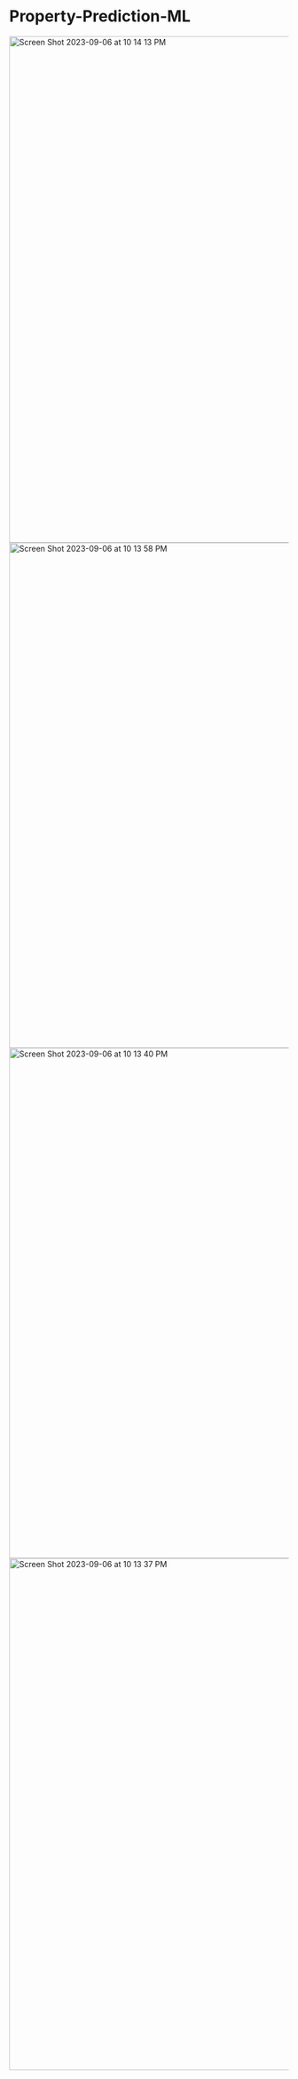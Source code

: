 # Property-Prediction-ML

<img width="912" alt="Screen Shot 2023-09-06 at 10 14 13 PM" src="https://github.com/ayeshaa7/Property-Prediction-ML/assets/87906936/30e89e2f-2c1d-41f1-9e31-e8f090470b4f">
<img width="910" alt="Screen Shot 2023-09-06 at 10 13 58 PM" src="https://github.com/ayeshaa7/Property-Prediction-ML/assets/87906936/2359af17-0927-44b4-8695-be2c9b292ed4">
<img width="919" alt="Screen Shot 2023-09-06 at 10 13 40 PM" src="https://github.com/ayeshaa7/Property-Prediction-ML/assets/87906936/78813914-1328-4029-ae93-b322202cdb8a">
<img width="922" alt="Screen Shot 2023-09-06 at 10 13 37 PM" src="https://github.com/ayeshaa7/Property-Prediction-ML/assets/87906936/2d7fb0b1-efdf-4b0a-946e-5a9fb449d2ed">
